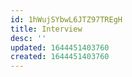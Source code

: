 ```yaml
---
id: 1hWujSYbwL6JTZ97TREgH
title: Interview
desc: ''
updated: 1644451403760
created: 1644451403760
---
```



